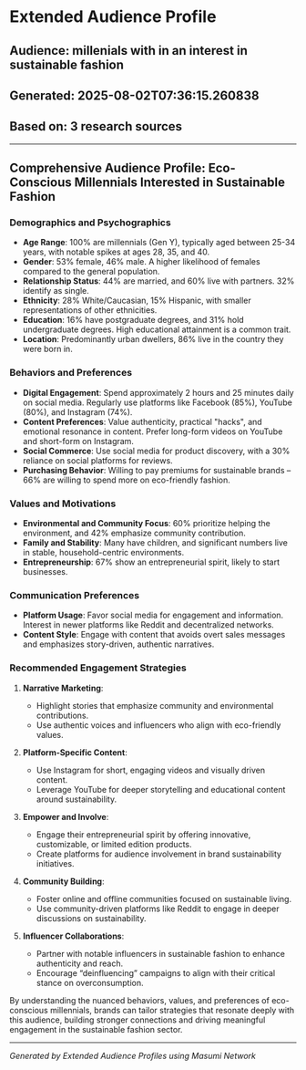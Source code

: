 # Extended Audience Profile
## Audience: millenials with in an interest in sustainable fashion
## Generated: 2025-08-02T07:36:15.260838
## Based on: 3 research sources

---

## Comprehensive Audience Profile: Eco-Conscious Millennials Interested in Sustainable Fashion

### Demographics and Psychographics

- **Age Range**: 100% are millennials (Gen Y), typically aged between 25-34 years, with notable spikes at ages 28, 35, and 40.
- **Gender**: 53% female, 46% male. A higher likelihood of females compared to the general population.
- **Relationship Status**: 44% are married, and 60% live with partners. 32% identify as single.
- **Ethnicity**: 28% White/Caucasian, 15% Hispanic, with smaller representations of other ethnicities.
- **Education**: 16% have postgraduate degrees, and 31% hold undergraduate degrees. High educational attainment is a common trait.
- **Location**: Predominantly urban dwellers, 86% live in the country they were born in.

### Behaviors and Preferences

- **Digital Engagement**: Spend approximately 2 hours and 25 minutes daily on social media. Regularly use platforms like Facebook (85%), YouTube (80%), and Instagram (74%).
- **Content Preferences**: Value authenticity, practical "hacks", and emotional resonance in content. Prefer long-form videos on YouTube and short-form on Instagram.
- **Social Commerce**: Use social media for product discovery, with a 30% reliance on social platforms for reviews. 
- **Purchasing Behavior**: Willing to pay premiums for sustainable brands – 66% are willing to spend more on eco-friendly fashion.

### Values and Motivations

- **Environmental and Community Focus**: 60% prioritize helping the environment, and 42% emphasize community contribution.
- **Family and Stability**: Many have children, and significant numbers live in stable, household-centric environments.
- **Entrepreneurship**: 67% show an entrepreneurial spirit, likely to start businesses.

### Communication Preferences

- **Platform Usage**: Favor social media for engagement and information. Interest in newer platforms like Reddit and decentralized networks.
- **Content Style**: Engage with content that avoids overt sales messages and emphasizes story-driven, authentic narratives.

### Recommended Engagement Strategies

1. **Narrative Marketing**:
   - Highlight stories that emphasize community and environmental contributions.
   - Use authentic voices and influencers who align with eco-friendly values.

2. **Platform-Specific Content**:
   - Use Instagram for short, engaging videos and visually driven content.
   - Leverage YouTube for deeper storytelling and educational content around sustainability.

3. **Empower and Involve**:
   - Engage their entrepreneurial spirit by offering innovative, customizable, or limited edition products.
   - Create platforms for audience involvement in brand sustainability initiatives.

4. **Community Building**:
   - Foster online and offline communities focused on sustainable living.
   - Use community-driven platforms like Reddit to engage in deeper discussions on sustainability.

5. **Influencer Collaborations**:
   - Partner with notable influencers in sustainable fashion to enhance authenticity and reach.
   - Encourage “deinfluencing” campaigns to align with their critical stance on overconsumption.

By understanding the nuanced behaviors, values, and preferences of eco-conscious millennials, brands can tailor strategies that resonate deeply with this audience, building stronger connections and driving meaningful engagement in the sustainable fashion sector.

---
*Generated by Extended Audience Profiles using Masumi Network*
